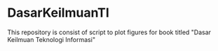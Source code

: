 # DasarKeilmuanTI
This repository is consist of script to plot figures for book titled "Dasar Keilmuan Teknologi Informasi"
